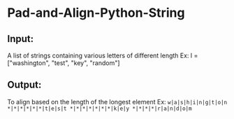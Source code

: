 # Pad-and-Align-Python-String

## Input: 
  A list of strings containing various letters of different length
  Ex: l = ["washington", "test", "key", "random"]
  
## Output:
  To align based on the length of the longest element
  Ex: ```w|a|s|h|i|n|g|t|o|n
      *|*|*|*|*|*|t|e|s|t
      *|*|*|*|*|*|*|k|e|y
      *|*|*|*|r|a|n|d|o|m```
